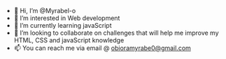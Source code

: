 - 👋 Hi, I’m @Myrabel-o
- 👀 I’m interested in Web development
- 🌱 I’m currently learning javaScript
- 💞️ I’m looking to collaborate on challenges that will help me improve my HTML, CSS and javaScript knowledge
- 📫 You can reach me via email @ obioramyrabe0@gmail.com

<!---
Myrabel-o/Myrabel-o is a ✨ special ✨ repository because its `README.md` (this file) appears on your GitHub profile.
You can click the Preview link to take a look at your changes.
--->
